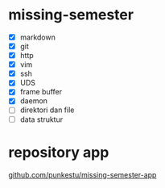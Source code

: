 # missing-semester
- [x] markdown
- [x] git
- [x] http
- [x] vim
- [x] ssh
- [x] UDS
- [x] frame buffer
- [x] daemon
- [ ] direktori dan file
- [ ] data struktur

# repository app
[github.com/punkestu/missing-semester-app](https://github.com/punkestu/missing-semester-app)
